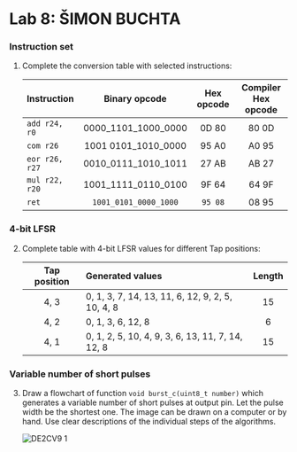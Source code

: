 # Lab 8: ŠIMON BUCHTA

### Instruction set

1. Complete the conversion table with selected instructions:

   | **Instruction** | **Binary opcode** | **Hex opcode** | **Compiler Hex opcode** |
   | :-- | :-: | :-: | :-: |
   | `add r24, r0` | 0000_1101_1000_0000 | 0D 80 | 80 0D |
   | `com r26` | 1001 0101_1010_0000 | 95 A0 | A0 95 |
   | `eor r26, r27` | 0010_0111_1010_1011 | 27 AB | AB 27 |
   | `mul r22, r20` | 1001_1111_0110_0100 | 9F 64 | 64 9F |
   | `ret` | `1001_0101_0000_1000` | `95 08` | 08 95 |

### 4-bit LFSR

2. Complete table with 4-bit LFSR values for different Tap positions:

   | **Tap position** | **Generated values** | **Length** |
   | :-: | :-- | :-: |
   | 4, 3 | 0, 1, 3, 7, 14, 13, 11, 6, 12, 9, 2, 5, 10, 4, 8 | 15 |
   | 4, 2 | 0, 1, 3, 6, 12, 8 | 6 |
   | 4, 1 | 	0, 1, 2, 5, 10, 4, 9, 3, 6, 13, 11, 7, 14, 12, 8 | 15 |

### Variable number of short pulses

3. Draw a flowchart of function `void burst_c(uint8_t number)` which generates a variable number of short pulses at output pin. Let the pulse width be the shortest one. The image can be drawn on a computer or by hand. Use clear descriptions of the individual steps of the algorithms.

   ![DE2CV9 1](https://user-images.githubusercontent.com/99410540/203429195-1cf1dc6e-e291-465e-a147-27df7b419fff.png)
